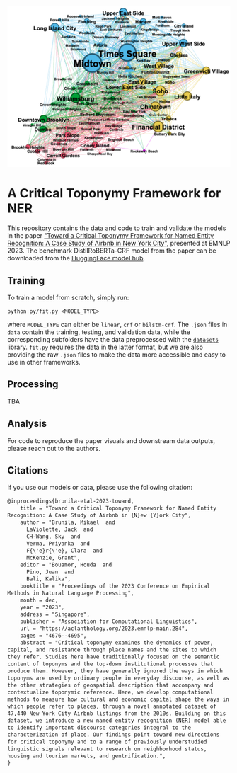 ![network reference graph](img/graph.png)

# A Critical Toponymy Framework for NER

This repository contains the data and code to train and validate the models in the paper ["Toward a Critical Toponymy Framework for Named Entity Recognition: A Case Study of Airbnb in New York City"](https://aclanthology.org/2023.emnlp-main.284/), presented at EMNLP 2023. The benchmark DistilRoBERTa-CRF model from the paper can be downloaded from the [HuggingFace model hub](https://huggingface.co/maybemkl/distilroberta-crf-geo). 

## Training

To train a model from scratch, simply run:

```
python py/fit.py <MODEL_TYPE>
```

where `MODEL_TYPE` can either be `linear`, `crf` or `bilstm-crf`. The `.json` files in `data` contain the training, testing, and validation data, while the corresponding subfolders have the data preprocessed with the [`datasets`](https://huggingface.co/docs/datasets/index) library. `fit.py` requires the data in the latter format, but we are also providing the raw `.json` files to make the data more accessible and easy to use in other frameworks.

## Processing

TBA

## Analysis

For code to reproduce the paper visuals and downstream data outputs, please reach out to the authors.

## Citations

If you use our models or data, please use the following citation:

```
@inproceedings{brunila-etal-2023-toward,
    title = "Toward a Critical Toponymy Framework for Named Entity Recognition: A Case Study of Airbnb in {N}ew {Y}ork City",
    author = "Brunila, Mikael  and
      LaViolette, Jack  and
      CH-Wang, Sky  and
      Verma, Priyanka  and
      F{\'e}r{\'e}, Clara  and
      McKenzie, Grant",
    editor = "Bouamor, Houda  and
      Pino, Juan  and
      Bali, Kalika",
    booktitle = "Proceedings of the 2023 Conference on Empirical Methods in Natural Language Processing",
    month = dec,
    year = "2023",
    address = "Singapore",
    publisher = "Association for Computational Linguistics",
    url = "https://aclanthology.org/2023.emnlp-main.284",
    pages = "4676--4695",
    abstract = "Critical toponymy examines the dynamics of power, capital, and resistance through place names and the sites to which they refer. Studies here have traditionally focused on the semantic content of toponyms and the top-down institutional processes that produce them. However, they have generally ignored the ways in which toponyms are used by ordinary people in everyday discourse, as well as the other strategies of geospatial description that accompany and contextualize toponymic reference. Here, we develop computational methods to measure how cultural and economic capital shape the ways in which people refer to places, through a novel annotated dataset of 47,440 New York City Airbnb listings from the 2010s. Building on this dataset, we introduce a new named entity recognition (NER) model able to identify important discourse categories integral to the characterization of place. Our findings point toward new directions for critical toponymy and to a range of previously understudied linguistic signals relevant to research on neighborhood status, housing and tourism markets, and gentrification.",
}
```
